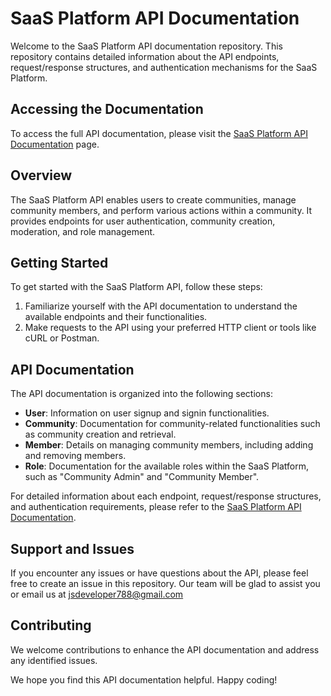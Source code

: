 # SaaS Platform API Documentation

Welcome to the SaaS Platform API documentation repository. This repository contains detailed information about the API endpoints, request/response structures, and authentication mechanisms for the SaaS Platform.

## Accessing the Documentation

To access the full API documentation, please visit the [SaaS Platform API Documentation](https://documenter.getpostman.com/view/18873680/2s93si1q64) page.

## Overview

The SaaS Platform API enables users to create communities, manage community members, and perform various actions within a community. It provides endpoints for user authentication, community creation, moderation, and role management.

## Getting Started

To get started with the SaaS Platform API, follow these steps:

1. Familiarize yourself with the API documentation to understand the available endpoints and their functionalities.
2. Make requests to the API using your preferred HTTP client or tools like cURL or Postman.

## API Documentation

The API documentation is organized into the following sections:

- **User**: Information on user signup and signin functionalities.
- **Community**: Documentation for community-related functionalities such as community creation and retrieval.
- **Member**: Details on managing community members, including adding and removing members.
- **Role**: Documentation for the available roles within the SaaS Platform, such as "Community Admin" and "Community Member".

For detailed information about each endpoint, request/response structures, and authentication requirements, please refer to the [SaaS Platform API Documentation](https://documenter.getpostman.com/view/18873680/2s93si1q64).

## Support and Issues

If you encounter any issues or have questions about the API, please feel free to create an issue in this repository. Our team will be glad to assist you or email us at [jsdeveloper788@gmail.com](mailto:jsdeveloper788@gmail.com)

## Contributing

We welcome contributions to enhance the API documentation and address any identified issues.

We hope you find this API documentation helpful. Happy coding!
